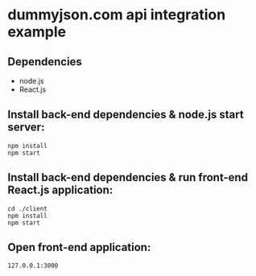 # dummyjson.com api integration example

## Dependencies
* node.js
* React.js

## Install back-end dependencies & node.js start server:

```
npm install
npm start

```

## Install back-end dependencies & run front-end React.js application:

```
cd ./client
npm install
npm start
```
## Open front-end application:

```
127.0.0.1:3000
```
